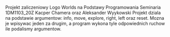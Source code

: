 Projekt zaliczeniowy Logo Worlds na Podstawy Programowania Seminaria 1DM1103_20Z Kacper Chamera oraz Aleksander Wyykowski
Projekt dziala na podstawie argumentow: info, move, explore, right, left oraz reset. Mozna je wpisywac jeden za drugim, a program wykona tyle odpowiednich ruchow ile podalismy argumentow.
